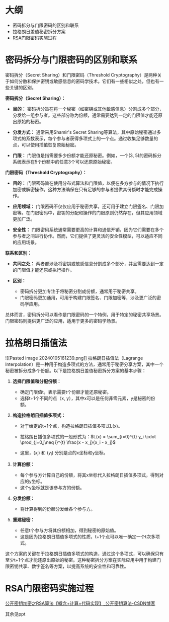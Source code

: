 # 大纲
- 密码拆分与门限密码的区别和联系
- 拉格朗日差值秘密拆分方案
- RSA门限密码实施过程
# 密码拆分与门限密码的区别和联系
密码拆分（Secret Sharing）和门限密码（Threshold Cryptography）是两种关于如何分散和保护密钥或敏感信息的密码学技术。它们有一些相似之处，但也有一些关键的区别。

**密码拆分（Secret Sharing）：**

- **目的：** 密码拆分旨在将一个秘密（如密钥或其他敏感信息）分割成多个部分，分发给一组参与者。这些部分称为份额，通常需要达到一定的门限值才能还原出原始的秘密。
  
- **分发方式：** 通常采用Shamir's Secret Sharing等算法，其中原始秘密通过多项式的系数表示，每个参与者获得多项式上的一个点。通过收集足够数量的点，可以使用插值恢复原始秘密。

- **门限：** 门限值是指需要多少份额才能还原秘密。例如，一个(3, 5)的密码拆分系统表示在5个份额中的任意3个可以还原原始秘密。

**门限密码（Threshold Cryptography）：**

- **目的：** 门限密码旨在使用分布式算法和门限值，以便在多方参与的情况下执行加密或解密操作。这种方法确保在只有足够的参与者提供其份额时才能完成操作。

- **应用领域：** 门限密码不仅仅应用于秘密共享，还可用于建立门限签名、门限加密等。在门限密码中，密钥的分配和操作的门限原则仍然存在，但其应用领域更加广泛。

- **安全性：** 门限密码系统通常需要更高的计算和通信开销，因为它们需要在多个参与者之间进行协作。然而，它们提供了更灵活的安全性模型，可以适应不同的应用场景。

**联系和区别：**

- **共同之处：** 两者都涉及将密钥或敏感信息分割成多个部分，并且需要达到一定的门限值才能还原或执行操作。

- **区别：** 
  - 密码拆分更加专注于将秘密分割成份额，通常用于秘密共享。
  - 门限密码更加通用，可用于构建门限签名、门限加密等，涉及更广泛的密码学应用。

总体而言，密码拆分可以看作是门限密码的一个特例，用于特定的秘密共享场景。门限密码则提供更广泛的应用，适用于更多的密码学场景。
# 拉格朗日插值法
![[Pasted image 20240105161239.png]]
拉格朗日插值法（Lagrange Interpolation）是一种用于构造多项式的方法，通常用于秘密分享方案，其中一个秘密被拆分成多个份额。以下是拉格朗日差值秘密拆分方案的基本步骤：

1. **选择门限值和分配份额：**
   - 确定门限值t，表示需要t个份额才能还原秘密。
   - 选择t+1个不同的点（x, y），其中x可以是任何非零元素，y是秘密的份额。

2. **构造拉格朗日插值多项式：**
   - 对于给定的t+1个点，构造拉格朗日插值多项式L(x)。

   - 拉格朗日插值多项式的一般形式为：$L(x) = \sum_{i=0}^{t} y_i \cdot \prod_{j=0,j\neq i}^{t} \frac{x - x_j}{x_i - x_j}$

   - 这里，$(x_i)$ 和 $(y_i)$ 分别是点的x坐标和y坐标。

3. **计算份额：**
   - 每个参与方计算自己的份额，将其x坐标代入拉格朗日插值多项式，得到对应的y坐标。
   - 这个y坐标就是该参与方的份额。

4. **分发份额：**
   - 将计算得到的份额分发给各个参与方。

5. **重建秘密：**
   - 任意t个参与方将其份额相加，得到秘密的原始值。
   - 这是因为拉格朗日插值多项式的性质，t+1个点可以唯一确定一个t次多项式。

这个方案的关键在于拉格朗日插值多项式的构造，通过这个多项式，可以确保只有至少t+1个点才能还原出原始的秘密。这种秘密拆分方案在实际应用中用于构建门限密钥共享、数字签名等方案，以提高系统的安全性和可靠性。
# RSA门限密码实施过程
[公开密钥加密之RSA算法【概念+计算+代码实现】_公开密钥算法-CSDN博客](https://blog.csdn.net/m0_51607907/article/details/123884953)

其余见ppt